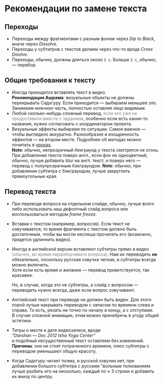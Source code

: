 # Рекомендации по замене текста

## Переходы

-   Переходы между фрагментами с разным фоном через _Dip to Black_, иначе через _Dissolve_.
-   Переходы у субтитров с текстов делаем через что-то вроде _Cross Disolve_.
-   Переходы, обычно, должны длиться около `1 с`. Больше `2 с`, обычно, — перебор.

## Общие требования к тексту

-   Иногда приходится вставлять текст в видео.  
     **Рекомендация Ашрама**: визуальные объекты не должны перекрывать Садхгуру. Если
    приходится — выбираем меньшее зло. Занимаем нижнюю часть, полностью оставляя лицо видимым.
-   Любой сколько-нибудь сложный перевод,
    <span style="color: gray;">если его уже не предоставили вместе с заданием</span>,
    особенно если есть какие-то названия, нужно согласовать с координатором проекта.
-   Визуальные эффекты выбираем по ситуации. Самое важное — чтобы
    выглядело аккуратно. Разнообразие и изощренность эффектов — на втором месте.
    Подробнее об методах можно почитать в [уроках](../text-translation-methods/).  
     **Note**: обычно, непрозрачный бекграунд у текста смотрится не огонь. При добавлении текста
    поверх англ., если фон не одноцветный, обычно, лучше добавить blur на англ. текст, и
    поверх него — перевод с полупрозрачным бэкграундом.
    **Note**: обычно, при добавлении субтитра с бэкграундом, лучше закруглить прямоугольные края.

## Перевод текста

-   При переводе вопроса на отдельном слайде, обычно, лучше всего либо использовать наш
    дефолтный слайд вопроса или воспользоваться методом _frame freeze_.
-   Вставки с текстом (например, вопросов). Если текст не озвучивается, то время фрагмента
    с текстом должно быть достаточным, чтобы вы могли неспеша прочитать
    его (возможно, придется удлиннить видео).
-   Иногда в английской версии вставляют субтитры прямо в видео
    <span style="color: gray;">(обычно, во время неразборчивого вопроса)</span>. Нам их
    переводить **не** обязательно, поскольку русская озвучка четкая, и субтитры всегда можно включить.  
    Хотя если есть время и желание — перевод приветствуется, так красивее.

    Но, в случае, когда это не субтитры, а слайд с вопросом — переводить
    нужно всегда, даже если вопрос озвучивают.

-   Английский текст при переводе не должен быть виден. Для этого порой
    лучше накрывать переводом с запасом по времени слева и справа. То есть,
    резать не точно по началу и концу, а с отступами.  
     В случае сложной анимации, этим можно пренебречь в угоду общей эстетики.
-   Титры о месте и дате видеозаписи, вроде  
     _"Darshan — Dec 2012 Isha Yoga Center"_  
     и подобный несущественный текст оставляем без изменений.  
     **Причины**: они не стоят потраченного времени, плюс субтитры с переводом уменьшают общую красоту.
-   Когда Садхгуру читает поэму, и русской озвучки нет, при добавлении болшого
    субтитра с русским "вольным толкованием лучше разбить его на несколько, каждый
    по ≈ 3 строки и добавить их внизу по центру.

